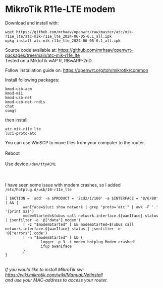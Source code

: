 # MikroTik R11e-LTE modem

Download and install with:
```
wget https://github.com/mrhaav/openwrt/raw/master/atc/mik-r11e_lte/atc-mik-r11e_lte_2024-06-05-0.1_all.ipk
opkg install atc-mik-r11e_lte_2024-06-05-0.1_all.ipk
```
Source code available at: https://github.com/mrhaav/openwrt-packages/tree/main/atc-mik-r11e_lte
\
Tested on a MiktoTik wAP R, RBwARP-2nD.

Follow installation guide on: https://openwrt.org/toh/mikrotik/common

Install following packages:
```
kmod-usb-acm
kmod-mii
kmod-usb-net
kmod-usb-net-rndis
chat
comgt
```
then install:
```
atc-mik-r11e_lte
luci-proto-atc
```
You can use WinSCP to move files from your computer to the router.\
\
Reboot\
\
Use device `/dev/ttyACM1`\
\
\
\
I have seen some issue with modem crashes, so I added `/etc/hotplug.d/usb/10-r11e_lte`
```
[ $ACTION = 'add' -a $PRODUCT = '2cd2/1/100' -a $INTERFACE = '8/6/80' ] && {
        wanIface=$(uci show network | grep "proto='atc'" | awk -F '.' '{print $2}')
        modemStarted=$(ubus call network.interface.${wanIface} status | jsonfilter -e '@["data"].modem')
        [ -z "$modemStarted" ] && modemStarted=$(ubus call network.interface.${wanIface} status | jsonfilter -e '@["errors"].code')
        [ -n "$modemStarted" ] && {
                logger -p 3 -t modem_hotplug Modem crashed!
                ifup $wanIface
        }
}
```
\
*If you would like to install MikroTik sw:\
<https://wiki.mikrotik.com/wiki/Manual:Netinstall>\
and use your MAC-address to access your router.*
